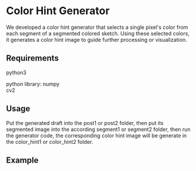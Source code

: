 # Color Hint Generator

We developed a color hint generator that selects a single pixel's color from each segment of a segmented colored sketch. Using these selected colors, it generates a color hint image to guide further processing or visualization.

## Requirements

python3

python library:
numpy<br>
cv2

## Usage

Put the generated draft into the post1 or post2 folder, then put its segmented image into the according segment1 or segment2 folder, then run the generator code, the corresponding color hint image will be generate in the color_hint1 or color_hint2 folder.

## Example

